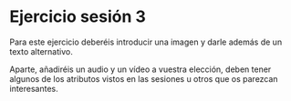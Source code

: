 # Ejercicio sesión 3
Para este ejercicio deberéis introducir una imagen y darle además de un texto alternativo.


Aparte, añadiréis un audio y un vídeo a vuestra elección, deben tener algunos de los atributos vistos en las sesiones u otros que os parezcan interesantes.